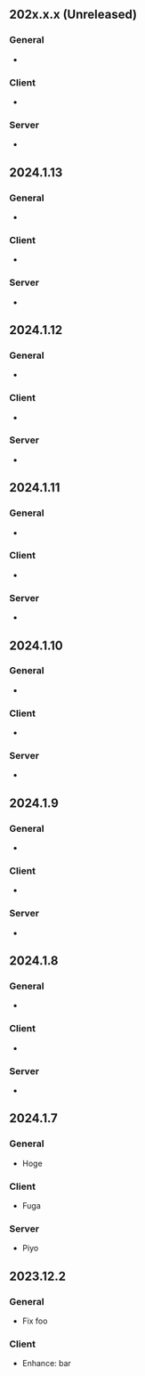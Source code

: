 ## 202x.x.x (Unreleased)

### General
-

### Client
-

### Server
-


## 2024.1.13

### General
-

### Client
-

### Server
-


## 2024.1.12

### General
-

### Client
-

### Server
-


## 2024.1.11

### General
-

### Client
-

### Server
-


## 2024.1.10
### General
-
### Client
-
### Server
-

## 2024.1.9

### General
-

### Client
-

### Server
-


## 2024.1.8

### General
-

### Client
-

### Server
-


## 2024.1.7
### General
- Hoge

### Client
- Fuga

### Server
- Piyo

## 2023.12.2

### General
- Fix foo

### Client
- Enhance: bar
